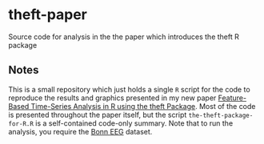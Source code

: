 # theft-paper
Source code for analysis in the the paper which introduces the theft R package

## Notes

This is a small repository which just holds a single `R` script for the code to reproduce the results and graphics presented in my new paper [Feature-Based Time-Series Analysis in R using the theft Package](https://arxiv.org/abs/2208.06146). Most of the code is presented throughout the paper itself, but the script `the-theft-package-for-R.R` is a self-contained code-only summary. Note that to run the analysis, you require the [Bonn EEG](https://pubmed.ncbi.nlm.nih.gov/11736210/) dataset.
